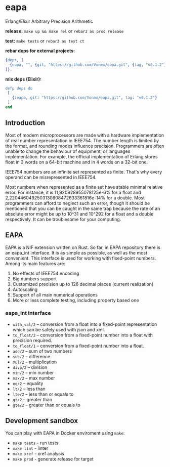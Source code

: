 # eapa
Erlang/Elixir Arbitrary Precision Arithmetic

**release:**
`make up && make rel` or `rebar3 as prod release`

**test:**
`make tests` or `rebar3 as test ct`


**rebar deps for external projects:**
```erlang
{deps, [
  {eapa, "", {git, "https://github.com/Vonmo/eapa.git", {tag, "v0.1.2"}}}
]}.  
```
**mix deps (Elixir):**
```erlang
defp deps do
 [
   {:eapa, git: "https://github.com/Vonmo/eapa.git", tag: "v0.1.2"}      
 ]
end
```
## Introduction

Most of modern microprocessors are made with a hardware implementation of real number representation in IEEE754. The number length is limited by the format, and rounding modes influence precision. Programmers are often unable to change the behaviour of equipment, or languages implementation. For example, the official implementation of Erlang stores float in 3 words on a 64-bit machine and in 4 words on a 32-bit one.

IEEE754 numbers are an infinite set represented as finite. That's why every operand can be misrepresented in IEEE754.

Most numbers when represented as a finite set have stable minimal relative error. For instance, it is 11,920928955078125e-6% for a float and 2,2204460492503130808472633361816e-14% for a double. Most programmers can afford to neglect such an error, though it should be mentioned that you can be caught in the same trap because the rate of an absolute error might be up to 10^31 and 10^292 for a float and a double respectively. It can be troublesome for your computing.

## EAPA
EAPA is a NIF extension written on Rust. So far, in EAPA repository there is an eapa_int interface. It is as simple as possible, as well as the most convenient. This interface is used for working with fixed-point numbers. Among its main features are:
1. No effects of IEEE754 encoding 	
1. Big numbers support 	
1. Customized precision up to 126 decimal places (current realization)
1. Autoscaling
1. Support of all main numerical operations
1. More or less complete testing, including property based one

### eapa_int interface
* `with_val/2` – conversion from a float into a fixed-point representation which can be safely used with json and xml. 
* `to_float/2` – conversion from a fixed-point number into a float with precision required.
* `to_float/1` – conversion from a fixed-point number into a float. 	
* `add/2` – sum of two numbers
* `sub/2` – difference
* `mul/2` – multiplication
* `divp/2` – division
* `min/2` – min number
* `max/2` – max number
* `eq/2` – equality
* `lt/2` – less than 	
* `lte/2` – less than or equals to
* `gt/2` – greater than
* `gte/2` – greater than or equals to

## Development sandbox
You can play with EAPA in Docker enviroment using `make`:
* `make tests` - run tests
* `make lint` - linter
* `make xref` - xref analysis
* `make prod` - generate release for target
